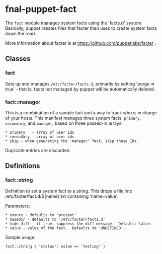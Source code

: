 # fnal-puppet-fact

The `fact` module manages system facts using the 'facts.d' system.
Basically, puppet creates files that facter then uses to create system
facts down the road.

More information about facter is at https://github.com/puppetlabs/facter .

## Classes

### fact

Sets up and manages `/etc/facter/facts.d`, primarily by setting 'purge
=> true' - that is, facts not managed by puppet will be automatically
deleted.

### fact::manager

This is a combination of a sample fact and a way to track who is in charge
of your hosts.  This manifest manages three system facts: `primary`,
`secondary`, and `manager`, based on three passed-in arrays:

    * primary   - array of user ids
    * secondary - array of user ids
    * skip - when generating the 'manager' fact, skip these IDs.

Duplicate entries are discarded.

## Definitions

### fact::string

Definition to set a system fact to a string.  This drops a file into
/etc/facter/fact.d/${name}.txt containing 'name=value'.

Parameters:

    * ensure - defaults to 'present'
    * basedir - defaults to '/etc/facter/facts.d'
    * hide_diff - if true, suppress the diff message.  Default: false.
    * value - value of the fact.  Defaults to 'UNDEFINED'.

Sample usage:

    fact::string { 'status': value => 'testing' }
